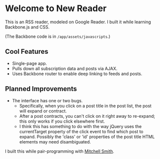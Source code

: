 # Welcome to New Reader

This is an RSS reader, modeled on Google Reader. I built it while learning Backbone.js and CSS.

(The Backbone code is in `/app/assets/javascripts`.)

## Cool Features
* Single-page app.
* Pulls down all subscription data and posts via AJAX.
* Uses Backbone router to enable deep linking to feeds and posts.

## Planned Improvements
* The interface has one or two bugs.
  * Specifically, when you click on a post title in the post list, the post will expand or contract.
  * After a post contracts, you can't click on it right away to re-expand; this only works if you click elsewhere first.
  * I think this has something to do with the way jQuery uses the currentTarget property of the click event to find which post to expand. Possibly the 'class' or 'id' properties of the post title HTML elements may need disambiguated.

I built this while pair-programming with [Mitchell Smith](https://github.com/smitchsmith).
